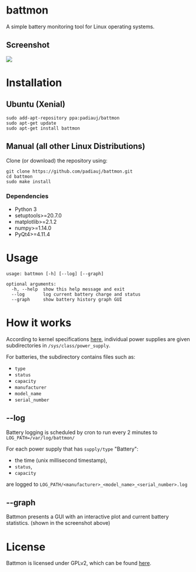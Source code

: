 # battmon
A simple battery monitoring tool for Linux operating systems.

## Screenshot
![](http://i.imgur.com/V4RNRZa.png)

# Installation
## Ubuntu (Xenial) 
```
sudo add-apt-repository ppa:padiauj/battmon
sudo apt-get update
sudo apt-get install battmon
```
## Manual  (all other Linux Distributions) 
Clone (or download) the repository using:

```
git clone https://github.com/padiauj/battmon.git
cd battmon
sudo make install 
```

### Dependencies 
* Python 3
* setuptools>=20.7.0
* matplotlib>=2.1.2
* numpy>=1.14.0
* PyQt4>=4.11.4

# Usage
```
usage: battmon [-h] [--log] [--graph]

optional arguments:
  -h, --help  show this help message and exit
  --log       log current battery charge and status
  --graph     show battery history graph GUI
```

# How it works 
According to kernel specifications [here]( https://www.kernel.org/doc/Documentation/ABI/testing/sysfs-class-power), individual power supplies are given subdirectories in `/sys/class/power_supply`. 

For batteries, the subdirectory contains files such as:
* `type`
* `status`
* `capacity`
* `manufacturer`
* `model_name`
* `serial_number`

## --log
Battery logging is scheduled by cron to run every 2 minutes to `LOG_PATH=/var/log/battmon/`

For each power supply that has `supply/type` "Battery": 
* the time (unix millisecond timestamp), 
* `status`, 
* `capacity` 

are logged to `LOG_PATH/<manufacturer>_<model_name>_<serial_number>.log`

## --graph
Battmon presents a GUI with an interactive plot and current battery statistics. (shown in the screenshot above)

# License
Battmon is licensed under GPLv2, which can be found [here](https://www.gnu.org/licenses/old-licenses/gpl-2.0.en.html). 

